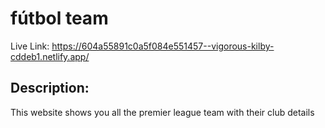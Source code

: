 # fútbol team

Live Link: https://604a55891c0a5f084e551457--vigorous-kilby-cddeb1.netlify.app/

## Description:

This website shows you all the premier league team with their club details
